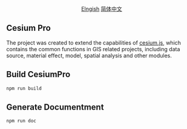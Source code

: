 <p align="center">
  <a href="https://github.com/xtfge/CesiumPro/blob/master/README.md">Elngish</a>
  <a href="https://github.com/xtfge/CesiumPro/blob/master/README_zh.md">简体中文</a>
</p>

## Cesium Pro
The project was created to extend the capabilities of [cesium.js](https://github.com/CesiumGS/cesium), which contains the common functions in GIS related projects, including data source, material effect, model, spatial analysis and other modules.
## Build CesiumPro
```sh
npm run build
```
## Generate Documentment
```sh
npm run doc
```
